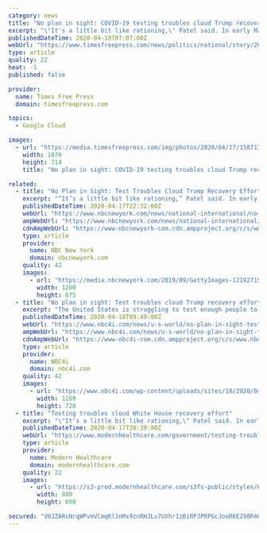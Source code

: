 ```yaml
---
category: news
title: "No plan in sight: COVID-19 testing troubles cloud Trump recovery effort"
excerpt: "\"It's a little bit like rationing,\" Patel said. In early March, Trump announced a plan for nationwide testing via drive-thru sites at chains such as Walmart and Target, linked by a Google-affiliated website. Six weeks later, the website is a pilot program available in just four California counties. Few of the retailers' sites have opened ..."
publishedDateTime: 2020-04-18T07:07:00Z
webUrl: "https://www.timesfreepress.com/news/politics/national/story/2020/apr/18/no-plan-test-troubles-cloud-trump-recovery/520956/"
type: article
quality: 22
heat: -1
published: false

provider:
  name: Times Free Press
  domain: timesfreepress.com

topics:
  - Google Cloud

images:
  - url: "https://media.timesfreepress.com/img/photos/2020/04/17/1587176149_101392945-5d1b624bcc644f8284a48d24f85681fe_gs_t1070_h396a884cc973614a990c09c925ec0e81da6ef077.jpg"
    width: 1070
    height: 714
    title: "No plan in sight: COVID-19 testing troubles cloud Trump recovery effort"

related:
  - title: "No Plan in Sight: Test Troubles Cloud Trump Recovery Effort"
    excerpt: "“It’s a little bit like rationing,” Patel said. In early March, Trump announced a plan for nationwide testing via drive-thru sites at chains such as Walmart and Target, linked by a Google-affiliated website. Six weeks later, the website is a pilot program available in just four California counties. Few of the retailers' sites have ..."
    publishedDateTime: 2020-04-17T22:32:00Z
    webUrl: "https://www.nbcnewyork.com/news/national-international/no-plan-in-sight-test-troubles-cloud-trump-recovery-effort/2379111/"
    ampWebUrl: "https://www.nbcnewyork.com/news/national-international/no-plan-in-sight-test-troubles-cloud-trump-recovery-effort/2379111/?amp"
    cdnAmpWebUrl: "https://www-nbcnewyork-com.cdn.ampproject.org/c/s/www.nbcnewyork.com/news/national-international/no-plan-in-sight-test-troubles-cloud-trump-recovery-effort/2379111/?amp"
    type: article
    provider:
      name: NBC New York
      domain: nbcnewyork.com
    quality: 42
    images:
      - url: "https://media.nbcnewyork.com/2019/09/GettyImages-1219271521.jpg?resize=1200%2C675"
        width: 1200
        height: 675
  - title: "No plan in sight: Test troubles cloud Trump recovery effort"
    excerpt: "The United States is struggling to test enough people to track and control the spread of the novel coronavirus, a crucial first step to reopening parts of the"
    publishedDateTime: 2020-04-18T09:49:00Z
    webUrl: "https://www.nbc4i.com/news/u-s-world/no-plan-in-sight-test-troubles-cloud-trump-recovery-effort/"
    ampWebUrl: "https://www.nbc4i.com/news/u-s-world/no-plan-in-sight-test-troubles-cloud-trump-recovery-effort/amp/"
    cdnAmpWebUrl: "https://www-nbc4i-com.cdn.ampproject.org/c/s/www.nbc4i.com/news/u-s-world/no-plan-in-sight-test-troubles-cloud-trump-recovery-effort/amp/"
    type: article
    provider:
      name: NBC4i
      domain: nbc4i.com
    quality: 42
    images:
      - url: "https://www.nbc4i.com/wp-content/uploads/sites/18/2020/04/drive-in-test.jpg?w=1280&h=720&crop=1"
        width: 1280
        height: 720
  - title: "Testing troubles cloud White House recovery effort"
    excerpt: "\"It's a little bit like rationing,\" Patel said. In early March, Trump announced a plan for nationwide testing via drive-thru sites at chains such as Walmart and Target, linked by a Google-affiliated website. Six weeks later, the website is a pilot program available in just four California counties. Few of the retailers' sites have opened ..."
    publishedDateTime: 2020-04-17T20:39:00Z
    webUrl: "https://www.modernhealthcare.com/government/testing-troubles-cloud-white-house-recovery-effort"
    type: article
    provider:
      name: Modern Healthcare
      domain: modernhealthcare.com
    quality: 22
    images:
      - url: "https://s3-prod.modernhealthcare.com/s3fs-public/styles/800x600/public/NEWS_180119892_AR_0_VXZHHRUDJGQV.png"
        width: 800
        height: 600

secured: "V0JZARsNrqWPvmVCmqKl1nMx9znRHJLu7UXhr1zBiRPJPRPGcJooR6E298R4QluIHNeg8FY3SAuHoTQ/L3eZ3pxDUCP33G7ub5BmUkSqLu/yGKpifE/SR1LRHcbHIQaCHKIyTTU+XYrJDJfZtaGg4iN2joWeK0I/EMSyZdSJxSjY6Wgyhk2ol5rRezUy3f3wjLco2ctsNYGJWAo0I7VvPaP6EzGSr4cwms2EVXg5Z7C9r9JZHzW15zg7+i9wnmHXtSPRPvK+76mJ9LJaiGI3nSYJQKemYR+IwMSHG46vpJeps8/75yYsSYMVj7zz51tA;WxiAI07dyaLeLcwe8gMEPQ=="
---
```


